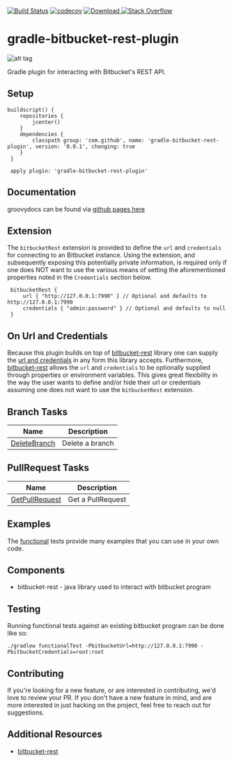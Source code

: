 
[![Build Status](https://travis-ci.org/cdancy/gradle-bitbucket-rest-plugin.svg?branch=master)](https://travis-ci.org/cdancy/gradle-bitbucket-rest-plugin)
[![codecov](https://codecov.io/gh/cdancy/gradle-bitbucket-rest-plugin/branch/master/graph/badge.svg)](https://codecov.io/gh/cdancy/gradle-bitbucket-rest-plugin)
[![Download](https://api.bintray.com/packages/cdancy/gradle-plugins/gradle-bitbucket-rest-plugin/images/download.svg) ](https://bintray.com/cdancy/gradle-plugins/gradle-bitbucket-rest-plugin/_latestVersion)
[![Stack Overflow](https://img.shields.io/badge/stack%20overflow-bitbucket-4183C4.svg)](https://stackoverflow.com/questions/tagged/bitbucket)
# gradle-bitbucket-rest-plugin
![alt tag](https://wac-cdn.atlassian.com/dam/jcr:e2a6f06f-b3d5-4002-aed3-73539c56a2eb/bitbucket_rgb_blue.png?cdnVersion=cm)

Gradle plugin for interacting with Bitbucket's REST API.

## Setup

```
buildscript() {
    repositories {
        jcenter()
    }
    dependencies {
        classpath group: 'com.github', name: 'gradle-bitbucket-rest-plugin', version: '0.0.1', changing: true
    }
 }

 apply plugin: 'gradle-bitbucket-rest-plugin'
 ```
 
## Documentation

groovydocs can be found via [github pages here](http://cdancy.github.io/gradle-bitbucket-rest-plugin/docs/groovydoc/)

## Extension

The `bitbucketRest` extension is provided to define the `url` and `credentials` for connecting to an Bitbucket instance.
Using the extension, and subsequently exposing this potentially private information, is required only if one does NOT want to use the various means of setting the aforementioned properties noted in the `Credentials` section below.

```
 bitbucketRest {
     url { "http://127.0.0.1:7990" } // Optional and defaults to http://127.0.0.1:7990
     credentials { "admin:password" } // Optional and defaults to null
 }
```

## On Url and Credentials

Because this plugin builds on top of [bitbucket-rest](https://github.com/cdancy/bitbucket-rest) library one can supply
the [url and credentials](https://github.com/cdancy/bitbucket-rest#credentials) in any form this library accepts. Furthermore,
[bitbucket-rest](https://github.com/cdancy/bitbucket-rest#property-based-setup) allows the `url` and `credentials`
to be optionally supplied through properties or environment variables. This gives great flexibility in the way the user
wants to define and/or hide their url or credentials assuming one does not want to use the `bitbucketRest` extension.

## Branch Tasks

| Name | Description |
| --- | --- |
| [DeleteBranch](https://github.com/cdancy/gradle-bitbucket-rest-plugin/blob/master/src/main/groovy/com/github/gradle/bitbucket/rest/tasks/branch/DeleteBranch.groovy) | Delete a branch |

## PullRequest Tasks

| Name | Description |
| --- | --- |
| [GetPullRequest](https://github.com/cdancy/gradle-bitbucket-rest-plugin/blob/master/src/main/groovy/com/github/gradle/bitbucket/rest/tasks/pullrequest/GetPullRequest.groovy) | Get a PullRequest |

## Examples

The [functional](https://github.com/cdancy/gradle-bitbucket-rest-plugin/tree/master/src/functTest/groovy/com/github/gradle/bitbucket/rest) tests provide many examples that you can use in your own code.

## Components

- bitbucket-rest \- java library used to interact with bitbucket program

## Testing
	
Running functional tests against an existing bitbucket program can be done like so:

    ./gradlew functionalTest -PbitbucketUrl=http://127.0.0.1:7990 -PbitbucketCredentials=root:root
	
## Contributing
If you're looking for a new feature, or are interested in contributing, we'd love to review your PR. If you don't have a new feature in mind, and are more interested in just hacking on the project, feel free to reach out for suggestions.
	
## Additional Resources

* [bitbucket-rest](https://github.com/cdancy/bitbucket-rest)
